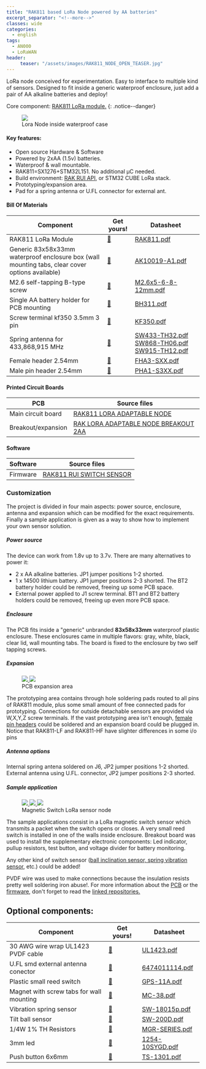 ```yaml
---
title: "RAK811 based LoRa Node powered by AA batteries"
excerpt_separator: "<!--more-->"
classes: wide
categories:
  - english
tags:
  - AN000
  - LoRaWAN
header:
     teaser: "/assets/images/RAK811_NODE_OPEN_TEASER.jpg"
---
```


LoRa node conceived for experimentation. Easy to interface to multiple kind of sensors. Designed to fit
inside a generic waterproof enclosure, just add a pair of AA alkaline batteries and deploy!

Core component: [RAK811 LoRa module.](https://s.click.aliexpress.com/e/_eOuZFX)
{: .notice--danger}

<figure>
	<a href="/assets/images/RAK811_NODE_OPEN.jpg"> <img src="/assets/images/RAK811_NODE_OPEN_MEDIUM.jpg"> </a>
	<figcaption>Lora Node inside waterproof case</figcaption>
</figure>


#### Key features:
* Open source Hardware & Software
* Powered by 2xAA (1.5v) batteries.
* Waterproof & wall mountable.
* RAK811=SX1276+STM32L151. No additional μC needed.
* Build environment: [RAK RUI API](https://docs.rakwireless.com/RUI/), or STM32 CUBE LoRa stack.
* Prototyping/expansion area.
* Pad for a spring antenna or U.FL connector for external ant.


#### Bill Of Materials

| Component         | Get yours! | Datasheet                                          | 
| -------- | ------ | ------------------------------------------------------------ |
| RAK811 LoRa Module    | [💸](https://s.click.aliexpress.com/e/_eOuZFX)     | [RAK811.pdf](/assets/pdf/RAK811.pdf)           |
| Generic 83x58x33mm waterproof enclosure box (wall mounting tabs, clear cover options available)    | [💸](https://s.click.aliexpress.com/e/_eNGM5X )  | [AK10019-A1.pdf](/assets/pdf/AK10019-A1.pdf)                               |
| M2.6 self-tapping B-type screw    | [💸](https://s.click.aliexpress.com/e/_eOJ3Kd)     | [M2.6x5-6-8-12mm.pdf](/assets/pdf/M2.6x5-6-8-12mm.pdf)           |
| Single AA battery holder for PCB mounting | [💸](https://s.click.aliexpress.com/e/_eLS8qh)  | [BH311.pdf](/assets/pdf/BH311.pdf) | 
| Screw terminal kf350 3.5mm 3 pin | [💸](https://s.click.aliexpress.com/e/_eKkaWv)  | [KF350.pdf](/assets/pdf/KF350.pdf)                           |
| Spring antenna for 433,868,915 MHz| [💸](https://s.click.aliexpress.com/e/_eNNciZ)  | [SW433-TH32.pdf](/assets/pdf/SW433-TH32.pdf) [SW868-TH06.pdf](/assets/pdf/SW868-TH06.pdf) [SW915-TH12.pdf](/assets/pdf/SW915-TH12.pdf)
| Female header 2.54mm  | [💸](https://s.click.aliexpress.com/e/_eN8wK1)  | [FHA3-SXX.pdf](/assets/pdf/FHA3-S1XX.pdf)                           |
| Male pin header 2.54mm  | [💸](https://s.click.aliexpress.com/e/_eMCUJv )  | [PHA1-S3XX.pdf](/assets/pdf/PHA1-S3XX.pdf)                           |

#### Printed Circuit Boards

| PCB    |  Source files                                          | 
| -------- | ------------------------------------------------------------ |
| Main circuit board     | [RAK811 LORA ADAPTABLE NODE](https://github.com/galopago/RAK811_LORA_ADAPTABLE_NODE)           |
| Breakout/expansion  | [RAK LORA ADAPTABLE NODE BREAKOUT 2AA](https://github.com/galopago/RAK_LORA_ADAPTABLE_NODE_BREAKOUT_2AA)        |

#### Software

| Software    | Source files                                          | 
| -------- | ------------------------------------------------------------ |
| Firmware    | [RAK811 RUI SWITCH SENSOR](https://github.com/galopago/RAK811_RUI_SWITCH_SENSOR)           |

### Customization
The project is divided in four main aspects: power source, enclosure, antenna and expansion which can be modified for the exact requirements. Finally a sample application is given as a way to show how to implement your own sensor solution.

##### Power source
The device can work from 1.8v up to 3.7v. There are many alternatives to power it:
* 2 x AA alkaline batteries. JP1 jumper positions 1-2 shorted.
* 1 x 14500 lithium battery. JP1 jumper positions 2-3 shorted. The BT2 battery holder could be removed, freeing up some PCB space.
* External power applied to J1 screw terminal. BT1 and BT2 battery holders could be removed, freeing up even more PCB space.

##### Enclosure
The PCB fits inside a "generic" unbranded **83x58x33mm** waterproof plastic enclosure. These enclosures came in multiple flavors: gray, white, black, clear lid, wall mounting tabs. The board is fixed to the enclosure by two self tapping screws.

##### Expansion

<figure class="half">
	<a href="/assets/images/RAK811_NODE_EXPANSION.jpg"> <img src="/assets/images/RAK811_NODE_EXPANSION_MEDIUM.jpg"> </a>
	<a href="/assets/images/RAK811_NODE_PINOUT.png"> <img src="/assets/images/RAK811_NODE_PINOUT.png"> </a>
	<figcaption>PCB expansion area</figcaption>
</figure>

The prototyping area contains through hole soldering pads routed to all pins of RAK811 module, plus  some small amount of free connected pads for prototyping. Connections for outside detachable sensors are provided via W,X,Y,Z screw terminals. If the vast prototyping area isn't enough, [female pin headers](https://rimstar.org/science_electronics_projects/pin_headers_soldering_cutting_male_female.htm) could be soldered and an expansion board could be plugged in.
Notice that RAK811-LF and RAK811-HF have slighter differences in some i/o pins


##### Antenna options
Internal spring antena soldered on J6, JP2  jumper positions 1-2 shorted.  
External antenna using U.FL. connector, JP2 jumper positions 2-3 shorted. 

##### Sample application

<figure class="third">
	<a href="/assets/images/RAK811_NODE_RESISTORS.jpg"> <img src="/assets/images/RAK811_NODE_RESISTORS_MEDIUM.jpg"> </a>
	<a href="/assets/images/RAK811_NODE_REEDSWITCH.jpg"> <img src="/assets/images/RAK811_NODE_REEDSWITCH_MEDIUM.jpg"> </a>
	<a href="/assets/images/RAK811_NODE_CLOSED.jpg"> <img src="/assets/images/RAK811_NODE_CLOSED_MEDIUM.jpg"> </a>
	<figcaption>Magnetic Switch LoRa sensor node</figcaption>
</figure>

The sample applications consist in a LoRa magnetic switch sensor which transmits a packet when the switch opens or closes. A very small reed switch is installed in one of the walls inside enclosure.
Breakout board  was used to install the supplementary electronic components: Led indicator, pullup resistors, test button, and voltage divider for battery monitoring. 

Any other kind of switch sensor ([ball inclination sensor, spring vibration sensor](http://blog.vidianindhita.com/2018/02/27/all-about-tilt-switches/), etc.) could be added!

PVDF wire was used to make connections because the insulation resists pretty well soldering iron abuse!. 
For more information about the [PCB](#printed-circuit-boards) or the [firmware](#software), don't forget to read the [linked repositories.](#printed-circuit-boards)
 

## Optional components:

| Component         | Get yours! | Datasheet                                          | 
| -------- | ------ | ------------------------------------------------------------ |
| 30 AWG wire wrap UL1423 PVDF cable    | [💸](https://s.click.aliexpress.com/e/_eMiimB )     | [UL1423.pdf](/assets/pdf/UL1423.pdf)           |
| U.FL smd external antenna conector    | [💸](https://s.click.aliexpress.com/e/_eLJ9zD)     | [6474011114.pdf](/assets/pdf/6474011114.pdf)           |
| Plastic small reed switch     | [💸](https://s.click.aliexpress.com/e/_eOoX6T)  | [GPS-11A.pdf](/assets/pdf/GPS-11A.pdf)                               |
| Magnet with screw tabs for wall mounting     | [💸](https://s.click.aliexpress.com/e/_eOmX4J )  | [MC-38.pdf](/assets/pdf/MC-38.pdf)                               |
| Vibration spring sensor | [💸](https://s.click.aliexpress.com/e/_etYDMP)  | [SW-18015p.pdf](/assets/pdf/SW-18015p.pdf)                               |
| Tilt ball sensor     | [💸](https://s.click.aliexpress.com/e/_eNI7aF )  | [SW-200D.pdf](/assets/pdf/SW-200D.pdf)                               |
| 1/4W 1%  TH Resistors    | [💸](https://s.click.aliexpress.com/e/_eMCbH1)  | [MGR-SERIES.pdf](/assets/pdf/MGR-SERIES.pdf)                               |
| 3mm led    | [💸](https://s.click.aliexpress.com/e/_eMDYML)  | [1254-10SYGD.pdf](/assets/pdf/1254-10SYGD.pdf)                               |
| Push button  6x6mm  | [💸](https://s.click.aliexpress.com/e/_eKd4YV)  | [TS-1301.pdf](/assets/pdf/TS-1301.pdf)                               |
                     
